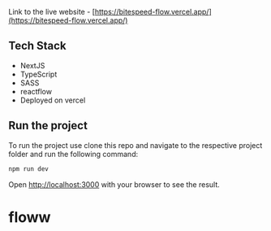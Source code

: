 Link to the live website - [https://bitespeed-flow.vercel.app/](https://bitespeed-flow.vercel.app/)

## Tech Stack

- NextJS
- TypeScript
- SASS
- reactflow
- Deployed on vercel

## Run the project

To run the project use clone this repo and navigate to the respective project folder and run the following command:

```bash
npm run dev
```

Open [http://localhost:3000](http://localhost:3000) with your browser to see the result.
# floww
